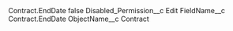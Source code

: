 <?xml version="1.0" encoding="UTF-8"?>
<CustomMetadata xmlns="http://soap.sforce.com/2006/04/metadata" xmlns:xsi="http://www.w3.org/2001/XMLSchema-instance" xmlns:xsd="http://www.w3.org/2001/XMLSchema">
    <label>Contract.EndDate</label>
    <protected>false</protected>
    <values>
        <field>Disabled_Permission__c</field>
        <value xsi:type="xsd:string">Edit</value>
    </values>
    <values>
        <field>FieldName__c</field>
        <value xsi:type="xsd:string">Contract.EndDate</value>
    </values>
    <values>
        <field>ObjectName__c</field>
        <value xsi:type="xsd:string">Contract</value>
    </values>
</CustomMetadata>
